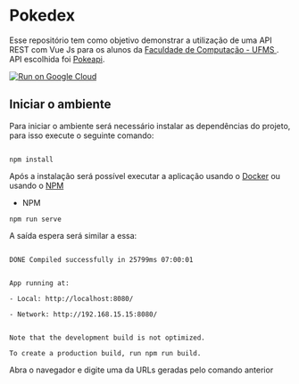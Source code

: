# Pokedex

Esse repositório tem como objetivo demonstrar a utilização de uma API REST com Vue Js para os alunos da [Faculdade de Computação - UFMS ]('https://www.facom.ufms.br/'). API escolhida foi [Pokeapi](https://pokeapi.co/).

[![Run on Google Cloud](https://deploy.cloud.run/button.svg)](https://deploy.cloud.run)

## Iniciar o ambiente

Para iniciar o ambiente será necessário instalar as dependências do projeto, para isso execute o seguinte comando:

```shell

npm install

```

Após a instalação será possível executar a aplicação usando o [Docker](https://docker.com/) ou usando o [NPM](https://www.npmjs.com/)

- NPM

```shell
npm run serve
```

A saída espera será similar a essa:

```text

DONE Compiled successfully in 25799ms 07:00:01


App running at:

- Local: http://localhost:8080/

- Network: http://192.168.15.15:8080/


Note that the development build is not optimized.

To create a production build, run npm run build.
```

Abra o navegador e digite uma da URLs geradas pelo comando anterior
